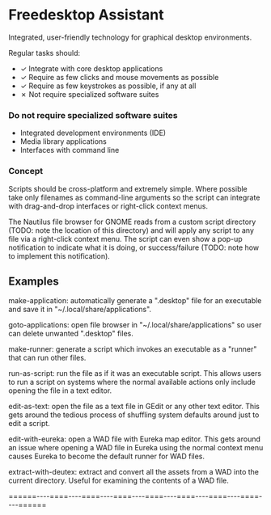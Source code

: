 # Freedesktop Assistant

Integrated, user-friendly technology for graphical desktop environments.

Regular tasks should:

* ✓ Integrate with core desktop applications
* ✓ Require as few clicks and mouse movements as possible
* ✓ Require as few keystrokes as possible, if any at all
* ✗ Not require specialized software suites


### Do not require specialized software suites

- Integrated development environments (IDE)
- Media library applications
- Interfaces with command line

### Concept

Scripts should be cross-platform and extremely simple. Where possible
take only filenames as command-line arguments so the script can
integrate with drag-and-drop interfaces or right-click context menus.

The Nautilus file browser for GNOME reads from a custom script directory
(TODO: note the location of this directory) and will apply any script to
any file via a right-click context menu. The script can even show a
pop-up notification to indicate what it is doing, or success/failure
(TODO: note how to implement this notification).

## Examples

make-application: automatically generate a ".desktop" file for an
executable and save it in "~/.local/share/applications".

goto-applications: open file browser in "~/.local/share/applications" so
user can delete unwanted ".desktop" files.

make-runner: generate a script which invokes an executable as a "runner"
that can run other files.

run-as-script: run the file as if it was an executable script. This
allows users to run a script on systems where the normal available
actions only include opening the file in a text editor.

edit-as-text: open the file as a text file in GEdit or any other text
editor. This gets around the tedious process of shuffling system
defaults around just to edit a script.

edit-with-eureka: open a WAD file with Eureka map editor. This gets
around an issue where opening a WAD file in Eureka using the normal
context menu causes Eureka to become the default runner for WAD files.

extract-with-deutex: extract and convert all the assets from a WAD into
the current directory. Useful for examining the contents of a WAD file.

======----====----====----====----====----====----====----====----======
